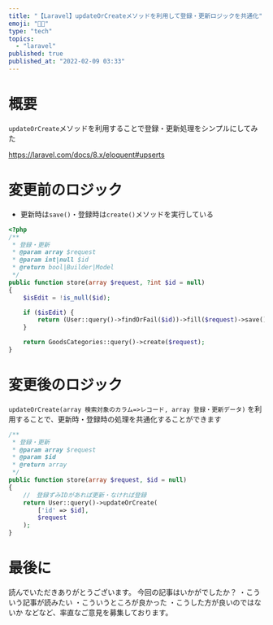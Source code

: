 ```yaml
---
title: "【Laravel】updateOrCreateメソッドを利用して登録・更新ロジックを共通化"
emoji: "🧑‍💻"
type: "tech"
topics:
  - "laravel"
published: true
published_at: "2022-02-09 03:33"
---
```


# 概要

`updateOrCreate`メソッドを利用することで登録・更新処理をシンプルにしてみた

https://laravel.com/docs/8.x/eloquent#upserts


# 変更前のロジック

- 更新時は`save()`・登録時は`create()`メソッドを実行している

```php
<?php
/**
 * 登録・更新
 * @param array $request
 * @param int|null $id
 * @return bool|Builder|Model
 */
public function store(array $request, ?int $id = null)
{
    $isEdit = !is_null($id);

    if ($isEdit) {
        return (User::query()->findOrFail($id))->fill($request)->save();
    }

    return GoodsCategories::query()->create($request);
}
```

# 変更後のロジック

`updateOrCreate(array 検索対象のカラム=>レコード, array 登録・更新データ)` を利用することで、更新時・登録時の処理を共通化することができます

```php
/**
 * 登録・更新
 * @param array $request
 * @param $id
 * @return array
 */
public function store(array $request, $id = null)
{
    //　登録ずみIDがあれば更新・なければ登録
    return User::query()->updateOrCreate(
        ['id' => $id],
        $request
    );
}
```

# 最後に

読んでいただきありがとうございます。
今回の記事はいかがでしたか？
・こういう記事が読みたい
・こういうところが良かった
・こうした方が良いのではないか
などなど、率直なご意見を募集しております。
